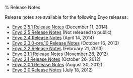% Release Notes

Release notes are available for the following Enyo releases:

* [Enyo 2.5.1 Release Notes](release-notes/release-2.5.1.html) (December 11, 2014)
* [Enyo 2.5 Release Notes](release-notes/release-2.5.html) (Not released to public)
* [Enyo 2.4 Release Notes](release-notes/release-2.4.html) (April 14, 2014)
* [Enyo 2.3.0-pre.10 Release Notes](release-notes/release-2.3.0-pre.10.html) (October 16, 2013)
* [Enyo 2.2 Release Notes](release-notes/release-2.2.html) (February 21, 2013)
* [Enyo 2.1.1 Release Notes](release-notes/release-2.1.1.html) (November 28, 2012)
* [Enyo 2.1 Release Notes](release-notes/release-2.1.html) (October 26, 2012)
* [Enyo 2.0.1 Release Notes](release-notes/release-2.0.1.html) (August 30, 2012)
* [Enyo 2.0 Release Notes](release-notes/release-2.0.html) (July 18, 2012)
